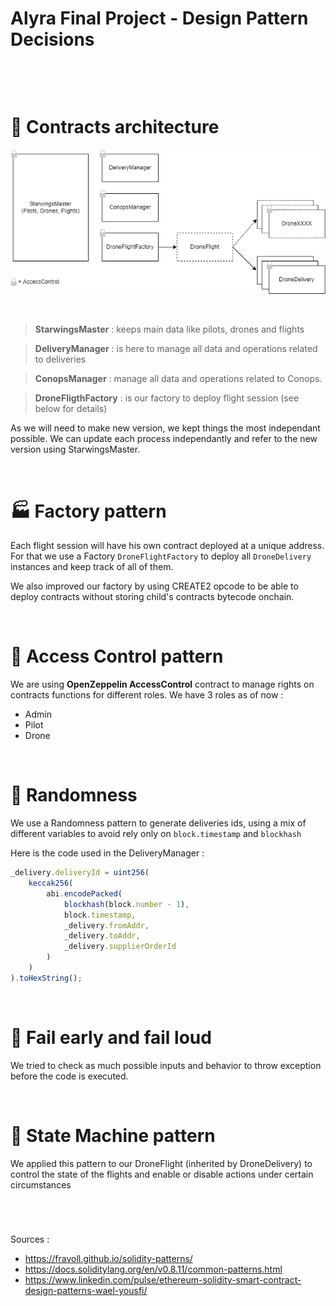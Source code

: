 # Alyra Final Project - Design Pattern Decisions

&nbsp;

&nbsp;

# :city_sunrise: Contracts architecture

<p align="center">
<img src="./Architecture.png">
</p>

&nbsp;

> **StarwingsMaster** : keeps main data like pilots, drones and flights

> **DeliveryManager** : is here to manage all data and operations related to deliveries

> **ConopsManager** : manage all data and operations related to Conops.

> **DroneFligthFactory** : is our factory to deploy flight session (see below for details)

As we will need to make new version, we kept things the most independant possible.
We can update each process independantly and refer to the new version using StarwingsMaster.

&nbsp;

# :factory: Factory pattern

Each flight session will have his own contract deployed at a unique address. For that we use a Factory `DroneFlightFactory` to deploy all `DroneDelivery` instances and keep track of all of them.

We also improved our factory by using CREATE2 opcode to be able to deploy contracts without storing child's contracts bytecode onchain.

&nbsp;

# :closed_lock_with_key: Access Control pattern

We are using **OpenZeppelin AccessControl** contract to manage rights on contracts functions for different roles.
We have 3 roles as of now :

-   Admin
-   Pilot
-   Drone

&nbsp;

# :construction: Randomness

We use a Randomness pattern to generate deliveries ids, using a mix of different variables to avoid rely only on `block.timestamp` and `blockhash`

Here is the code used in the DeliveryManager :

```js
_delivery.deliveryId = uint256(
    keccak256(
        abi.encodePacked(
            blockhash(block.number - 1),
            block.timestamp,
            _delivery.fromAddr,
            _delivery.toAddr,
            _delivery.supplierOrderId
        )
    )
).toHexString();
```

&nbsp;

# :loudspeaker: Fail early and fail loud

We tried to check as much possible inputs and behavior to throw exception before the code is executed.

&nbsp;

# :diamond_shape_with_a_dot_inside: State Machine pattern

We applied this pattern to our DroneFlight (inherited by DroneDelivery) to control the state of the flights and enable or disable actions under certain circumstances

&nbsp;

#

Sources :

-   https://fravoll.github.io/solidity-patterns/
-   https://docs.soliditylang.org/en/v0.8.11/common-patterns.html
-   https://www.linkedin.com/pulse/ethereum-solidity-smart-contract-design-patterns-wael-yousfi/

```

```
